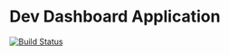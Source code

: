 Dev Dashboard Application
=============

[![Build Status](https://secure.travis-ci.org/prasann/dashboard.png)](http://travis-ci.org/prasann/dashboard)
